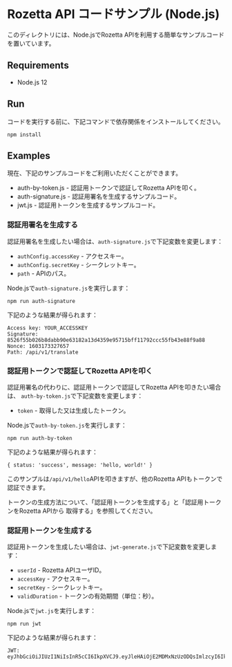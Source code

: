 # Rozetta API コードサンプル (Node.js)

このディレクトリには、Node.jsでRozetta APIを利用する簡単なサンプルコードを置いています。

## Requirements

* Node.js 12

## Run

コードを実行する前に、下記コマンドで依存関係をインストールしてください。

```
npm install
```

## Examples

現在、下記のサンプルコードをご利用いただくことができます。

* auth-by-token.js - 認証用トークンで認証してRozetta APIを叩く。
* auth-signature.js - 認証用署名を生成するサンプルコード。
* jwt.js - 認証用トークンを生成するサンプルコード。

### 認証用署名を生成する

認証用署名を生成したい場合は、`auth-signature.js`で下記変数を変更します：

* `authConfig.accessKey` - アクセスキー。
* `authConfig.secretKey` - シークレットキー。
* `path` - APIのパス。

Node.jsで`auth-signature.js`を実行します：

```
npm run auth-signature
```

下記のような結果が得られます：

```
Access key: YOUR_ACCESSKEY
Signature: 8526f55b026b8dabb90e63182a13d4359e95715bff11792ccc55fb43e88f9a88
Nonce: 1603173327657
Path: /api/v1/translate
```

### 認証用トークンで認証してRozetta APIを叩く

認証用署名の代わりに、認証用トークンで認証してRozetta APIを叩きたい場合は、
`auth-by-token.js`で下記変数を変更します：

* `token` - 取得した又は生成したトークン。

Node.jsで`auth-by-token.js`を実行します：

```
npm run auth-by-token
```

下記のような結果が得られます：

```
{ status: 'success', message: 'hello, world!' }
```

このサンプルは`/api/v1/hello`APIを叩きますが、他のRozetta APIもトークンで認証できます。

トークンの生成方法について、「認証用トークンを生成する」と「認証用トークンをRozetta APIから
取得する」を参照してください。

### 認証用トークンを生成する

認証用トークンを生成したい場合は、`jwt-generate.js`で下記変数を変更します：

* `userId` - Rozetta APIユーザID。
* `accessKey` - アクセスキー。
* `secretKey` - シークレットキー。
* `validDuration` - トークンの有効期間（単位：秒）。

Node.jsで`jwt.js`を実行します：

```
npm run jwt
```

下記のような結果が得られます：

```
JWT: eyJhbGciOiJIUzI1NiIsInR5cCI6IkpXVCJ9.eyJleHAiOjE2MDMxNzUzODQsImlzcyI6Ik15VXNlcklEIiwiYWNjZXNzS2V5IjoibXktYWNjZXNzLWtleSIsImlhdCI6MTYwMzE3MzU4NH0.8TV7YC10OT8p4gAZ0zvowb3nyPcfznGivXpZfFseO0w
```
